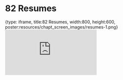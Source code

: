 # 82 Resumes
 
{type: iframe, title:82 Resumes, width:800, height:600, poster:resources/chapt_screen_images/resumes-1.png}
![](https://datatrail-jhu.github.io/DataTrail/no_toc/resumes-1.html)
 

 

